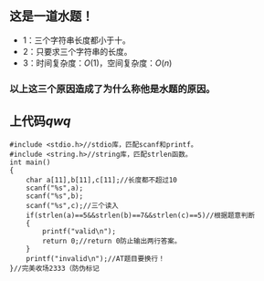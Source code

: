 ## 这是一道水题！
- 1：三个字符串长度都小于十。
- 2：只要求三个字符串的长度。
- 3：时间复杂度：$O(1)$，空间复杂度：$O(n)$  
### 以上这三个原因造成了为什么称他是水题的原因。
## 上代码$qwq$
```
#include <stdio.h>//stdio库，匹配scanf和printf。
#include <string.h>//string库，匹配strlen函数。
int main()
{
    char a[11],b[11],c[11];//长度都不超过10
    scanf("%s",a);
    scanf("%s",b);
    scanf("%s",c);//三个读入
    if(strlen(a)==5&&strlen(b)==7&&strlen(c)==5)//根据题意判断
    {
        printf("valid\n");
        return 0;//return 0防止输出两行答案。
    }
    printf("invalid\n");//AT题目要换行！
}//完美收场2333（防伪标记
```